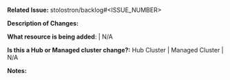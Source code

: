 **Related Issue:**  stolostron/backlog#<ISSUE_NUMBER>

**Description of Changes:**

**What resource is being added**: <resource name> | N/A

**Is this a Hub or Managed cluster change?:**
Hub Cluster | Managed Cluster | N/A

**Notes:**
